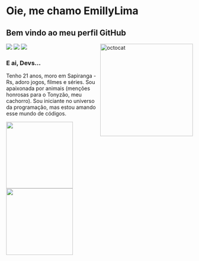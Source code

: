 # Oie, me chamo EmillyLima

## Bem vindo ao meu perfil GitHub
<img align="right" Alt="octocat" src="https://myoctocat.com/build-your-octocat/" width="250" height="250"/>
<div>
<a href="https://instagram.com/"https://emillymslima" target="_blank"><img loading="lazy" src="https://img.shields.io/badge/-Instagram-%23E4405F?style=for-the-badge&logo=instagram&logoColor=white" target="_blank"></a>
<a href = "mailto:contato@limasmemilly"><img loading="lazy" src="https://img.shields.io/badge/Gmail-D14836?style=for-the-badge&logo=gmail&logoColor=white" target="_blank"></a>
<a href="https://www.linkedin.com/in/EmillyLima" target="_blank"><img loading="lazy" src="https://img.shields.io/badge/-LinkedIn-%230077B5?style=for-the-badge&logo=linkedin&logoColor=white" target="_blank"></a>   
</div>

### E ai, Devs...
Tenho 21 anos, moro em Sapiranga - Rs, adoro jogos, filmes e séries. Sou apaixonada por animais (menções honrosas para o Tonyzão, meu cachorro). Sou iniciante no universo da programação, mas estou amando esse mundo de códigos.


<div>
<a href="https://github.com/LimaEmilly">
<img loading="lazy" height="180em" src="https://github-readme-stats.vercel.app/api/top-langs/?username=LimaEmilly&layout=compact&langs_count=7&theme=dracula"/>
<img loading="lazy" height="180em" src="https://github-readme-stats.vercel.app/api?username=LimaEmilly&show_icons=true&theme=dracula&include_all_commits=true&count_private=true"/>
</div>
